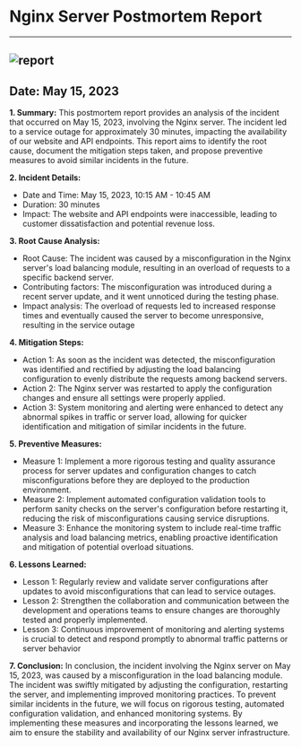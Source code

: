 # Nginx Server Postmortem Report
----------------------------------------------------------------------------------------------------------------------------------------------------------------------
![report](https://github.com/sethdanny/alx-system_engineering-devops/assets/111246146/d7307a23-f2fb-47ad-b0aa-41124fefc9ce)
----------------------------------------------------------------------------------------------------------------------------------------------------------------------

## Date: May 15, 2023

**1. Summary:**
This postmortem report provides an analysis of the incident that occurred on May 15, 2023, involving the Nginx server. The incident led to a service outage for approximately 30 minutes, impacting the availability of our website and API endpoints. This report aims to identify the root cause, document the mitigation steps taken, and propose preventive measures to avoid similar incidents in the future.

**2. Incident Details:**
* Date and Time: May 15, 2023, 10:15 AM - 10:45 AM
* Duration: 30 minutes
* Impact: The website and API endpoints were inaccessible, leading to customer dissatisfaction and potential revenue loss.

**3. Root Cause Analysis:**
* Root Cause: The incident was caused by a misconfiguration in the Nginx server's load balancing module, resulting in an overload of requests to a specific backend server.
* Contributing factors: The misconfiguration was introduced during a recent server update, and it went unnoticed during the testing phase.
* Impact analysis: The overload of requests led to increased response times and eventually caused the server to become unresponsive, resulting in the service outage

**4. Mitigation Steps:**
* Action 1: As soon as the incident was detected, the misconfiguration was identified and rectified by adjusting the load balancing configuration to evenly distribute the requests among backend servers.
* Action 2: The Nginx server was restarted to apply the configuration changes and ensure all settings were properly applied.
* Action 3: System monitoring and alerting were enhanced to detect any abnormal spikes in traffic or server load, allowing for quicker identification and mitigation of similar incidents in the future.

**5. Preventive Measures:**
* Measure 1: Implement a more rigorous testing and quality assurance process for server updates and configuration changes to catch misconfigurations before they are deployed to the production environment.
* Measure 2: Implement automated configuration validation tools to perform sanity checks on the server's configuration before restarting it, reducing the risk of misconfigurations causing service disruptions.
* Measure 3: Enhance the monitoring system to include real-time traffic analysis and load balancing metrics, enabling proactive identification and mitigation of potential overload situations.

**6. Lessons Learned:**
* Lesson 1: Regularly review and validate server configurations after updates to avoid misconfigurations that can lead to service outages.
* Lesson 2: Strengthen the collaboration and communication between the development and operations teams to ensure changes are thoroughly tested and properly implemented.
* Lesson 3: Continuous improvement of monitoring and alerting systems is crucial to detect and respond promptly to abnormal traffic patterns or server behavior

**7. Conclusion:**
    In conclusion, the incident involving the Nginx server on May 15, 2023, was caused by a misconfiguration in the load balancing module. The incident was swiftly mitigated by adjusting the configuration, restarting the server, and implementing improved monitoring practices. To prevent similar incidents in the future, we will focus on rigorous testing, automated configuration validation, and enhanced monitoring systems. By implementing these measures and incorporating the lessons learned, we aim to ensure the stability and availability of our Nginx server infrastructure.

